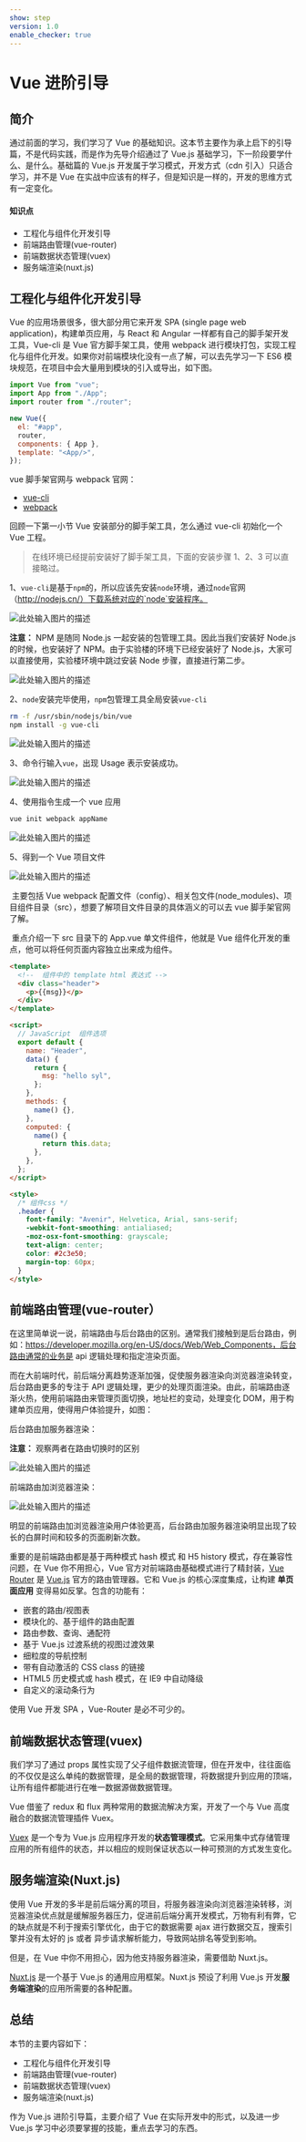 ```yaml
---
show: step
version: 1.0
enable_checker: true
---
```


# Vue 进阶引导

## 简介

通过前面的学习，我们学习了 Vue 的基础知识。这本节主要作为承上启下的引导篇，不是代码实践，而是作为先导介绍通过了 Vue.js 基础学习，下一阶段要学什么、是什么。基础篇的 Vue.js 开发属于学习模式，开发方式（cdn 引入）只适合学习，并不是 Vue 在实战中应该有的样子，但是知识是一样的，开发的思维方式有一定变化。

#### 知识点

- 工程化与组件化开发引导
- 前端路由管理(vue-router)
- 前端数据状态管理(vuex)
- 服务端渲染(nuxt.js)

## 工程化与组件化开发引导

Vue 的应用场景很多，很大部分用它来开发 SPA (single page web application)，构建单页应用，与 React 和 Angular 一样都有自己的脚手架开发工具，Vue-cli 是 Vue 官方脚手架工具，使用 webpack 进行模块打包，实现工程化与组件化开发。如果你对前端模块化没有一点了解，可以去先学习一下 ES6 模块规范，在项目中会大量用到模块的引入或导出，如下图。

```js
import Vue from "vue";
import App from "./App";
import router from "./router";

new Vue({
  el: "#app",
  router,
  components: { App },
  template: "<App/>",
});
```

vue 脚手架官网与 webpack 官网：

- [vue-cli](https://cli.vuejs.org/zh/guide/cli-service.html)
- [webpack](https://www.webpackjs.com/)

回顾一下第一小节 Vue 安装部分的脚手架工具，怎么通过 vue-cli 初始化一个 Vue 工程。

> 在线环境已经提前安装好了脚手架工具，下面的安装步骤 1、2、3 可以直接略过。

1、`vue-cli`是基于`npm`的，所以应该先安装`node`环境，通过`node`官网（http://nodejs.cn/）下载系统对应的`node`安装程序。

![此处输入图片的描述](https://doc.shiyanlou.com/document-uid940410labid10292timestamp1552639474935.png/wm)

**注意：** NPM 是随同 Node.js 一起安装的包管理工具。因此当我们安装好 Node.js 的时候，也安装好了 NPM。由于实验楼的环境下已经安装好了 Node.js，大家可以直接使用，实验楼环境中跳过安装 Node 步骤，直接进行第二步。

![此处输入图片的描述](https://doc.shiyanlou.com/document-uid940410labid10292timestamp1552636489969.png/wm)

2、`node`安装完毕使用，`npm`包管理工具全局安装`vue-cli`

```bash
rm -f /usr/sbin/nodejs/bin/vue
npm install -g vue-cli
```

![此处输入图片的描述](https://doc.shiyanlou.com/document-uid940410labid10292timestamp1552636490445.png/wm)

3、命令行输入`vue`，出现 Usage 表示安装成功。

![此处输入图片的描述](https://doc.shiyanlou.com/document-uid940410labid10292timestamp1552639549832.png/wm)

4、使用指令生成一个 vue 应用

```bash
vue init webpack appName
```

![此处输入图片的描述](https://doc.shiyanlou.com/document-uid920932labid10321timestamp1553221091404.png/wm)

5、得到一个 Vue 项目文件

![此处输入图片的描述](https://doc.shiyanlou.com/document-uid940410labid10292timestamp1552641652368.png/wm)

​ 主要包括 Vue webpack 配置文件（config）、相关包文件(node_modules)、项目组件目录（src），想要了解项目文件目录的具体涵义的可以去 vue 脚手架官网了解。

​ 重点介绍一下 src 目录下的 App.vue 单文件组件，他就是 Vue 组件化开发的重点，他可以将任何页面内容独立出来成为组件。

```html
<template>
  <!--  组件中的 template html 表达式 -->
  <div class="header">
    <p>{{msg}}</p>
  </div>
</template>

<script>
  // JavaScript  组件选项
  export default {
    name: "Header",
    data() {
      return {
        msg: "hello syl",
      };
    },
    methods: {
      name() {},
    },
    computed: {
      name() {
        return this.data;
      },
    },
  };
</script>

<style>
  /* 组件css */
  .header {
    font-family: "Avenir", Helvetica, Arial, sans-serif;
    -webkit-font-smoothing: antialiased;
    -moz-osx-font-smoothing: grayscale;
    text-align: center;
    color: #2c3e50;
    margin-top: 60px;
  }
</style>
```

## 前端路由管理(vue-router）

​ 在这里简单说一说，前端路由与后台路由的区别。通常我们接触到是后台路由，例如：https://developer.mozilla.org/en-US/docs/Web/Web_Components，后台路由通常的业务是 api 逻辑处理和指定渲染页面。

​ 而在大前端时代，前后端分离趋势逐渐加强，促使服务器渲染向浏览器渲染转变，后台路由更多的专注于 API 逻辑处理，更少的处理页面渲染。由此，前端路由逐渐火热，使用前端路由来管理页面切换，地址栏的变动，处理变化 DOM，用于构建单页应用，使得用户体验提升，如图：

后台路由加服务器渲染：

**注意：** 观察两者在路由切换时的区别

![此处输入图片的描述](https://doc.shiyanlou.com/document-uid940410labid10292timestamp1552641586668.png/wm)

前端路由加浏览器渲染：

![此处输入图片的描述](https://doc.shiyanlou.com/document-uid940410labid10292timestamp1552641585236.png/wm)

明显的前端路由加浏览器渲染用户体验更高，后台路由加服务器渲染明显出现了较长的白屏时间和较多的页面刷新次数。

重要的是前端路由都是基于两种模式 hash 模式 和 H5 history 模式，存在兼容性问题，在 Vue 你不用担心，Vue 官方对前端路由基础模式进行了精封装，[Vue Router](https://router.vuejs.org/zh/) 是 [Vue.js](http://cn.vuejs.org/) 官方的路由管理器。它和 Vue.js 的核心深度集成，让构建 **单页面应用** 变得易如反掌。包含的功能有：

- 嵌套的路由/视图表
- 模块化的、基于组件的路由配置
- 路由参数、查询、通配符
- 基于 Vue.js 过渡系统的视图过渡效果
- 细粒度的导航控制
- 带有自动激活的 CSS class 的链接
- HTML5 历史模式或 hash 模式，在 IE9 中自动降级
- 自定义的滚动条行为

使用 Vue 开发 SPA ，Vue-Router 是必不可少的。

## 前端数据状态管理(vuex)

我们学习了通过 props 属性实现了父子组件数据流管理，但在开发中，往往面临的不仅仅是这么单纯的数据管理，是全局的数据管理，将数据提升到应用的顶端，让所有组件都能进行在唯一数据源做数据管理。

Vue 借鉴了 redux 和 flux 两种常用的数据流解决方案，开发了一个与 Vue 高度融合的数据流管理插件 Vuex。

[Vuex](https://vuex.vuejs.org/zh/) 是一个专为 Vue.js 应用程序开发的**状态管理模式**。它采用集中式存储管理应用的所有组件的状态，并以相应的规则保证状态以一种可预测的方式发生变化。

## 服务端渲染(Nuxt.js)

使用 Vue 开发的多半是前后端分离的项目，将服务器渲染向浏览器渲染转移，浏览器渲染优点就是缓解服务器压力，促进前后端分离开发模式，万物有利有弊，它的缺点就是不利于搜索引擎优化，由于它的数据需要 ajax 进行数据交互，搜索引擎并没有太好的 js 或者 异步请求解析能力，导致网站排名等受到影响。

但是，在 Vue 中你不用担心，因为他支持服务器渲染，需要借助 Nuxt.js。

[Nuxt.js](https://zh.nuxtjs.org/guide) 是一个基于 Vue.js 的通用应用框架。Nuxt.js 预设了利用 Vue.js 开发**服务端渲染**的应用所需要的各种配置。

## 总结

本节的主要内容如下：

- 工程化与组件化开发引导
- 前端路由管理(vue-router)
- 前端数据状态管理(vuex)
- 服务端渲染(nuxt.js)

作为 Vue.js 进阶引导篇，主要介绍了 Vue 在实际开发中的形式，以及进一步 Vue.js 学习中必须要掌握的技能，重点去学习的东西。

